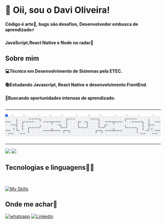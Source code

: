 # 👋 Oii, sou o Davi Oliveira! 

#### Código é arte🎨, bugs são desafios, Desenvolvedor embusca de aprendizado⚡
#### JavaScript,React Native e Node no radar🚀

## Sobre mim

#### 💻Técnico em Desenvolvimento de Sistemas pela ETEC.
#### 📚Estudando Javascript, React Native e desenvolvimento FrontEnd.
#### 👀Buscando oportunidades intensas de aprendizado.

##

---

<picture>
  <source media="(prefers-color-scheme: dark)" srcset="https://raw.githubusercontent.com/Davioliveria/Davioliveria/output/pacman-contribution-graph-dark.svg">
  <source media="(prefers-color-scheme: light)" srcset="https://raw.githubusercontent.com/Davioliveria/Davioliveria/output/pacman-contribution-graph.svg">
  <img alt="pacman contribution graph" src="https://raw.githubusercontent.com/Davioliveria/Davioliveria/output/pacman-contribution-graph.svg">
</picture>

---

<div style="display:inline_block">
  <img height="180em" src="https://github-readme-stats.vercel.app/api?username=davioliveria&show_icons=true&theme=radical&include_all_commits=true&count_private=true"/>
  <img height="180em" src="https://github-readme-stats.vercel.app/api/top-langs/?username=Davioliveria&layout=compact&langs_count=6&theme=radical"/>
</div>

## Tecnologias e linguagens👨‍💻
<div style="display:inline_block"><br/>

  [![My Skills](https://skillicons.dev/icons?i=html,css,js,python,react)](https://skillicons.dev)
  
</div>


 
## Onde me achar🔎

[![whatsapp](https://img.shields.io/badge/WhatsApp-25D366?style=for-the-badge&logo=whatsapp&logoColor=white)](https://wa.me/981480390.)
[![Linkedin](https://img.shields.io/badge/LinkedIn-0077B5?style=for-the-badge&logo=linkedin&logoColor=white)](https://www.linkedin.com/in/davi-oliveira-97b660317/)

